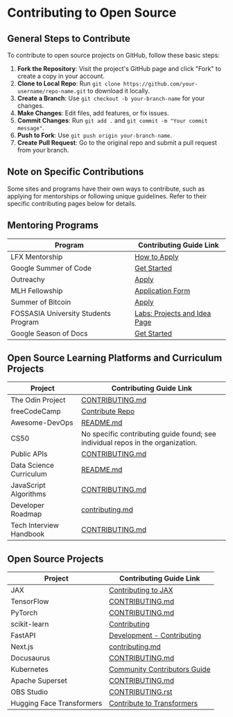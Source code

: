 # Contributing to Open Source

## General Steps to Contribute

To contribute to open source projects on GitHub, follow these basic steps:

1. **Fork the Repository**: Visit the project's GitHub page and click "Fork" to create a copy in your account.
2. **Clone to Local Repo**: Run `git clone https://github.com/your-username/repo-name.git` to download it locally.
3. **Create a Branch**: Use `git checkout -b your-branch-name` for your changes.
4. **Make Changes**: Edit files, add features, or fix issues.
5. **Commit Changes**: Run `git add .` and `git commit -m "Your commit message"`.
6. **Push to Fork**: Use `git push origin your-branch-name`.
7. **Create Pull Request**: Go to the original repo and submit a pull request from your branch.

## Note on Specific Contributions

Some sites and programs have their own ways to contribute, such as applying for mentorships or following unique guidelines. Refer to their specific contributing pages below for details.

## Mentoring Programs

| Program                          | Contributing Guide Link                                                                 |
|----------------------------------|-----------------------------------------------------------------------------------------|
| LFX Mentorship                   | [How to Apply](https://docs.linuxfoundation.org/lfx/mentorship/mentees/apply-to-a-project) |
| Google Summer of Code            | [Get Started](https://summerofcode.withgoogle.com/get-started)                          |
| Outreachy                        | [Apply](https://www.outreachy.org/apply/)                                               |
| MLH Fellowship                   | [Application Form](https://www.tfaforms.com/4956119)                                    |
| Summer of Bitcoin                | [Apply](https://www.summerofbitcoin.org/apply)                                          |
| FOSSASIA University Students Program | [Labs: Projects and Idea Page](https://fossasia.org/labs/)                              |
| Google Season of Docs            | [Get Started](https://developers.google.com/season-of-docs/docs/get-started)            |

## Open Source Learning Platforms and Curriculum Projects

| Project                          | Contributing Guide Link                                                                 |
|----------------------------------|-----------------------------------------------------------------------------------------|
| The Odin Project                 | [CONTRIBUTING.md](https://github.com/TheOdinProject/theodinproject/blob/main/CONTRIBUTING.md) |
| freeCodeCamp                     | [Contribute Repo](https://github.com/freeCodeCamp/contribute)                           |
| Awesome-DevOps                   | [README.md](https://github.com/wmariuss/awesome-devops/blob/master/README.md)           |
| CS50                             | No specific contributing guide found; see individual repos in the organization.         |
| Public APIs                      | [CONTRIBUTING.md](https://github.com/public-apis/public-apis/blob/master/CONTRIBUTING.md) |
| Data Science Curriculum          | [README.md](https://github.com/academic/awesome-datascience/blob/master/README.md)      |
| JavaScript Algorithms            | [CONTRIBUTING.md](https://github.com/trekhleb/javascript-algorithms/blob/master/CONTRIBUTING.md) |
| Developer Roadmap                | [contributing.md](https://github.com/kamranahmedse/developer-roadmap/blob/master/contributing.md) |
| Tech Interview Handbook          | [CONTRIBUTING.md](https://github.com/yangshun/tech-interview-handbook/blob/main/CONTRIBUTING.md) |

## Open Source Projects

| Project                          | Contributing Guide Link                                                                 |
|----------------------------------|-----------------------------------------------------------------------------------------|
| JAX                              | [Contributing to JAX](https://docs.jax.dev/en/latest/contributing.html)                 |
| TensorFlow                       | [CONTRIBUTING.md](https://github.com/tensorflow/tensorflow/blob/master/CONTRIBUTING.md) |
| PyTorch                          | [CONTRIBUTING.md](https://github.com/pytorch/pytorch/blob/main/CONTRIBUTING.md)         |
| scikit-learn                     | [Contributing](https://scikit-learn.org/dev/developers/contributing.html)               |
| FastAPI                          | [Development - Contributing](https://fastapi.tiangolo.com/contributing/)                |
| Next.js                          | [contributing.md](https://github.com/vercel/next.js/blob/canary/contributing.md)        |
| Docusaurus                       | [CONTRIBUTING.md](https://github.com/facebook/docusaurus/blob/main/CONTRIBUTING.md)     |
| Kubernetes                       | [Community Contributors Guide](https://git.k8s.io/community)                            |
| Apache Superset                  | [CONTRIBUTING.md](https://github.com/apache/superset/blob/master/CONTRIBUTING.md)       |
| OBS Studio                       | [CONTRIBUTING.rst](https://github.com/obsproject/obs-studio/blob/master/CONTRIBUTING.rst) |
| Hugging Face Transformers        | [Contribute to Transformers](https://huggingface.co/docs/transformers/en/contributing)  |
